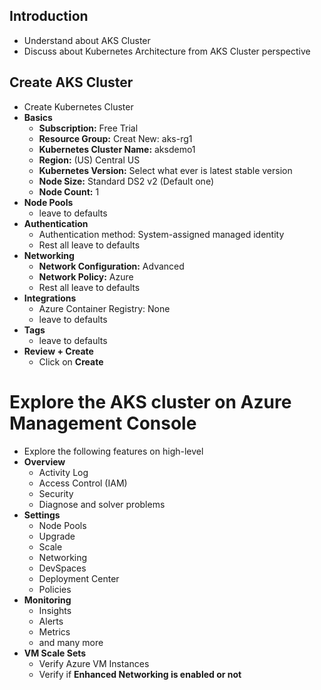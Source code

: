 ## Introduction
- Understand about AKS Cluster
- Discuss about Kubernetes Architecture from AKS Cluster perspective

##  Create AKS Cluster
- Create Kubernetes Cluster
- **Basics**
  - **Subscription:** Free Trial
  - **Resource Group:** Creat New: aks-rg1
  - **Kubernetes Cluster Name:** aksdemo1
  - **Region:** (US) Central US
  - **Kubernetes Version:** Select what ever is latest stable version
  - **Node Size:** Standard DS2 v2 (Default one)
  - **Node Count:** 1
- **Node Pools**
  - leave to defaults
- **Authentication**
  - Authentication method: 	System-assigned managed identity
  - Rest all leave to defaults
- **Networking**
  - **Network Configuration:** Advanced
  - **Network Policy:** Azure
  - Rest all leave to defaults
- **Integrations**
  - Azure Container Registry: None
  - leave to defaults
- **Tags**
  - leave to defaults
- **Review + Create**
  - Click on **Create**


 # Explore the AKS cluster on Azure Management Console
- Explore the following features on high-level
- **Overview**
  - Activity Log
  - Access Control (IAM)
  - Security
  - Diagnose and solver problems
- **Settings**
  - Node Pools
  - Upgrade
  - Scale
  - Networking
  - DevSpaces
  - Deployment Center
  - Policies
- **Monitoring**
  - Insights
  - Alerts
  - Metrics
  - and many more 
- **VM Scale Sets**
  - Verify Azure VM Instances
  - Verify if **Enhanced Networking is enabled or not**  
